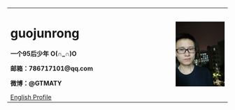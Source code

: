 <table border="0">
  <tr>
    <td width="75%">
      <h1>guojunrong</h1>
      <p><b>一个95后少年 O(∩_∩)O</b></p>
      <p><b>邮箱：786717101@qq.com</b></p>
      <p><b>微博：@GTMATY</b></p>
      <a href="/index-en.html">English Profile</a>
    </td>
    <td width="25%">
      <img src="/IMG20180502193525.jpg" width="100%">
    </td>
  </tr>
</table>
